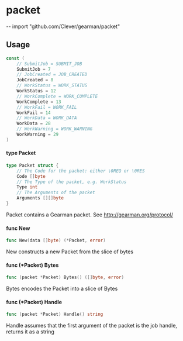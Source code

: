 # packet
--
    import "github.com/Clever/gearman/packet"


## Usage

```go
const (
	// SubmitJob = SUBMIT_JOB
	SubmitJob = 7
	// JobCreated = JOB_CREATED
	JobCreated = 8
	// WorkStatus = WORK_STATUS
	WorkStatus = 12
	// WorkComplete = WORK_COMPLETE
	WorkComplete = 13
	// WorkFail = WORK_FAIL
	WorkFail = 14
	// WorkData = WORK_DATA
	WorkData = 28
	// WorkWarning = WORK_WARNING
	WorkWarning = 29
)
```

#### type Packet

```go
type Packet struct {
	// The Code for the packet: either \0REQ or \0RES
	Code []byte
	// The Type of the packet, e.g. WorkStatus
	Type int
	// The Arguments of the packet
	Arguments [][]byte
}
```

Packet contains a Gearman packet. See http://gearman.org/protocol/

#### func  New

```go
func New(data []byte) (*Packet, error)
```
New constructs a new Packet from the slice of bytes

#### func (*Packet) Bytes

```go
func (packet *Packet) Bytes() ([]byte, error)
```
Bytes encodes the Packet into a slice of Bytes

#### func (*Packet) Handle

```go
func (packet *Packet) Handle() string
```
Handle assumes that the first argument of the packet is the job handle, returns
it as a string
